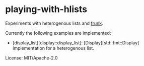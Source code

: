 # playing-with-hlists

Experiments with heterogenous lists and [frunk].

Currently the following examples are implemented:

* [display_list][display::display_list]: [Display][std::fmt::Display]
  implementation for a heterogenous list.

[frunk]: https://github.com/lloydmeta/frunk

License: MIT/Apache-2.0
